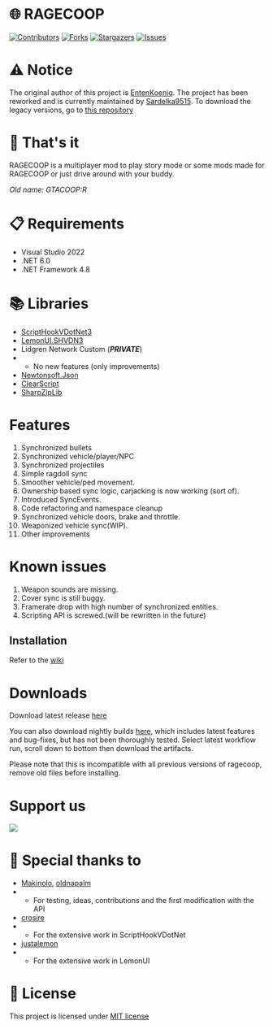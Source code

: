

# 🌐 RAGECOOP
[![Contributors][contributors-shield]][contributors-url]
[![Forks][forks-shield]][forks-url]
[![Stargazers][stars-shield]][stars-url]
[![Issues][issues-shield]][issues-url]


# ⚠ Notice
The original author of this project is [EntenKoeniq](https://github.com/EntenKoeniq).
The project has been reworked and is currently maintained by [Sardelka9515](https://github.com/Sardelka9515).
To download the legacy versions, go to [this repository](https://github.com/RAGECOOP/RAGECOOP-V.OLD)

# 🧠 That's it
RAGECOOP is a multiplayer mod to play story mode or some mods made for RAGECOOP or just drive around with your buddy.

_Old name: GTACOOP:R_

# 📋 Requirements
- Visual Studio 2022
- .NET 6.0
- .NET Framework 4.8

# 📚 Libraries
- [ScriptHookVDotNet3](https://github.com/crosire/scripthookvdotnet/releases/tag/v3.4.0)
- [LemonUI.SHVDN3](https://github.com/justalemon/LemonUI/releases/tag/v1.6)
- Lidgren Network Custom (***PRIVATE***)
- - No new features (only improvements)
- [Newtonsoft.Json](https://www.nuget.org/packages/Newtonsoft.Json/13.0.1)
- [ClearScript](https://github.com/microsoft/ClearScript)
- [SharpZipLib](https://github.com/icsharpcode/SharpZipLib)

# Features

1. Synchronized bullets
2. Synchronized vehicle/player/NPC
3. Synchronized projectiles
4. Simple ragdoll sync
5. Smoother vehicle/ped movement.
6. Ownership based sync logic, carjacking is now working (sort of).
7. Introduced SyncEvents.
8. Code refactoring and namespace cleanup
9. Synchronized vehicle doors, brake and throttle.
10. Weaponized vehicle sync(WIP).
11. Other improvements

# Known issues

1. Weapon sounds are missing.
2. Cover sync is still buggy.
3. Framerate drop with high number of synchronized entities.
5. Scripting API is screwed.(will be rewritten in the future)


## Installation
Refer to the [wiki](https://github.com/RAGECOOP/RAGECOOP-V/wiki)

# Downloads

Download latest release [here](https://github.com/RAGECOOP/RAGECOOP-V/releases/latest)

You can also download nightly builds [here](https://github.com/RAGECOOP/RAGECOOP-V/actions), which includes latest features and bug-fixes, but has not been thoroughly tested.
Select latest workflow run, scroll down to bottom then download the artifacts.

Please note that this is incompatible with all previous versions of ragecoop, remove old files before installing.


# Support us

<a href="https://patreon.com/Sardelka"><img src="https://img.shields.io/endpoint.svg?url=https%3A%2F%2Fshieldsio-patreon.vercel.app%2Fapi%3Fusername%3DSardelka%26type%3Dpatrons&style=for-the-badge" /></a>

# 🦆 Special thanks to
- [Makinolo](https://github.com/Makinolo), [oldnapalm](https://github.com/oldnapalm)
- - For testing, ideas, contributions and the first modification with the API
- [crosire](https://github.com/crosire)
- - For the extensive work in ScriptHookVDotNet
- [justalemon](https://github.com/justalemon)
- - For the extensive work in LemonUI

# 📝 License
This project is licensed under [MIT license](https://github.com/RAGECOOP/RAGECOOP-V/blob/main/LICENSE)

[contributors-shield]: https://img.shields.io/github/contributors/RAGECOOP/RAGECOOP-V.svg?style=for-the-badge
[contributors-url]: https://github.com/RAGECOOP/RAGECOOP-V/graphs/contributors
[forks-shield]: https://img.shields.io/github/forks/RAGECOOP/RAGECOOP-V.svg?style=for-the-badge
[forks-url]: https://github.com/RAGECOOP/RAGECOOP-V/network/members
[stars-shield]: https://img.shields.io/github/stars/RAGECOOP/RAGECOOP-V.svg?style=for-the-badge
[stars-url]: https://github.com/RAGECOOP/RAGECOOP-V/stargazers
[issues-shield]: https://img.shields.io/github/issues/RAGECOOP/RAGECOOP-V.svg?style=for-the-badge
[issues-url]: https://github.com/RAGECOOP/RAGECOOP-V/issues

